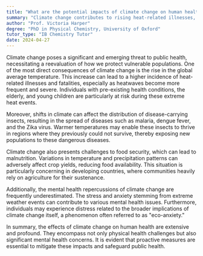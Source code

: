 ```yaml
---
title: "What are the potential impacts of climate change on human health?"
summary: "Climate change contributes to rising heat-related illnesses, the spread of diseases, malnutrition, and mental health challenges, highlighting its significant impact on public health and well-being."
author: "Prof. Victoria Harper"
degree: "PhD in Physical Chemistry, University of Oxford"
tutor_type: "IB Chemistry Tutor"
date: 2024-04-27
---
```


Climate change poses a significant and emerging threat to public health, necessitating a reevaluation of how we protect vulnerable populations. One of the most direct consequences of climate change is the rise in the global average temperature. This increase can lead to a higher incidence of heat-related illnesses and fatalities, especially as heatwaves become more frequent and severe. Individuals with pre-existing health conditions, the elderly, and young children are particularly at risk during these extreme heat events.

Moreover, shifts in climate can affect the distribution of disease-carrying insects, resulting in the spread of diseases such as malaria, dengue fever, and the Zika virus. Warmer temperatures may enable these insects to thrive in regions where they previously could not survive, thereby exposing new populations to these dangerous diseases.

Climate change also presents challenges to food security, which can lead to malnutrition. Variations in temperature and precipitation patterns can adversely affect crop yields, reducing food availability. This situation is particularly concerning in developing countries, where communities heavily rely on agriculture for their sustenance.

Additionally, the mental health repercussions of climate change are frequently underestimated. The stress and anxiety stemming from extreme weather events can contribute to various mental health issues. Furthermore, individuals may experience distress related to the broader implications of climate change itself, a phenomenon often referred to as "eco-anxiety."

In summary, the effects of climate change on human health are extensive and profound. They encompass not only physical health challenges but also significant mental health concerns. It is evident that proactive measures are essential to mitigate these impacts and safeguard public health.
    